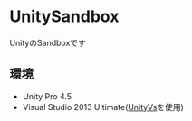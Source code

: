 UnitySandbox
============

UnityのSandboxです

## 環境

 * Unity Pro 4.5
 * Visual Studio 2013 Ultimate([UnityVs](http://unityvs.com/jp/)を使用)
